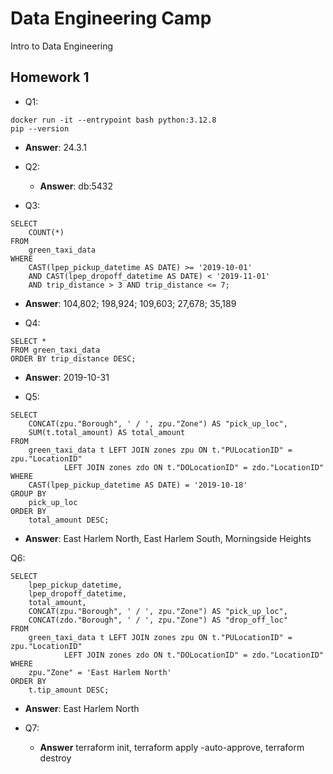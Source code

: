 # Data Engineering Camp
Intro to Data Engineering 

## Homework 1
- Q1:
```
docker run -it --entrypoint bash python:3.12.8
pip --version
```
  - **Answer**: 24.3.1

- Q2:
  - **Answer**: db:5432

- Q3:
```
SELECT 
    COUNT(*)
FROM 
    green_taxi_data
WHERE 
    CAST(lpep_pickup_datetime AS DATE) >= '2019-10-01' 
    AND CAST(lpep_dropoff_datetime AS DATE) < '2019-11-01'
	AND trip_distance > 3 AND trip_distance <= 7;
```
  - **Answer**: 104,802; 198,924; 109,603; 27,678; 35,189

- Q4:
```
SELECT *
FROM green_taxi_data
ORDER BY trip_distance DESC;
```
  - **Answer**: 2019-10-31

- Q5:
```
SELECT
    CONCAT(zpu."Borough", ' / ', zpu."Zone") AS "pick_up_loc",
    SUM(t.total_amount) AS total_amount
FROM
    green_taxi_data t LEFT JOIN zones zpu ON t."PULocationID" = zpu."LocationID"
			LEFT JOIN zones zdo ON t."DOLocationID" = zdo."LocationID"
WHERE
    CAST(lpep_pickup_datetime AS DATE) = '2019-10-18'
GROUP BY
    pick_up_loc
ORDER BY
    total_amount DESC;
```
  - **Answer**: East Harlem North, East Harlem South, Morningside Heights

Q6:
```
SELECT
    lpep_pickup_datetime,
    lpep_dropoff_datetime,
    total_amount, 
    CONCAT(zpu."Borough", ' / ', zpu."Zone") AS "pick_up_loc",
    CONCAT(zdo."Borough", ' / ', zpu."Zone") AS "drop_off_loc"
FROM
    green_taxi_data t LEFT JOIN zones zpu ON t."PULocationID" = zpu."LocationID"
			LEFT JOIN zones zdo ON t."DOLocationID" = zdo."LocationID"
WHERE
    zpu."Zone" = 'East Harlem North'
ORDER BY
    t.tip_amount DESC;
```
  - **Answer**: East Harlem North

- Q7:
  - **Answer** terraform init, terraform apply -auto-approve, terraform destroy
